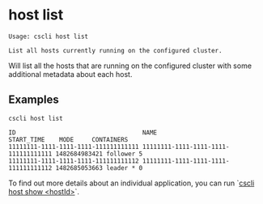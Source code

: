 # host list

```
Usage: cscli host list

List all hosts currently running on the configured cluster.
```

Will list all the hosts that are running on the configured cluster with some additional metadata about each host.

## Examples

```
cscli host list

ID                                   NAME                                 START_TIME    MODE     CONTAINERS
11111111-1111-1111-1111-111111111111 11111111-1111-1111-1111-111111111111 1482684983421 follower 5
11111111-1111-1111-1111-111111111112 11111111-1111-1111-1111-111111111112 1482685053663 leader * 0
```

To find out more details about an individual application, you can run \`[cscli host show &lt;hostId&gt;](/client/host-show.md)\`.

## 



